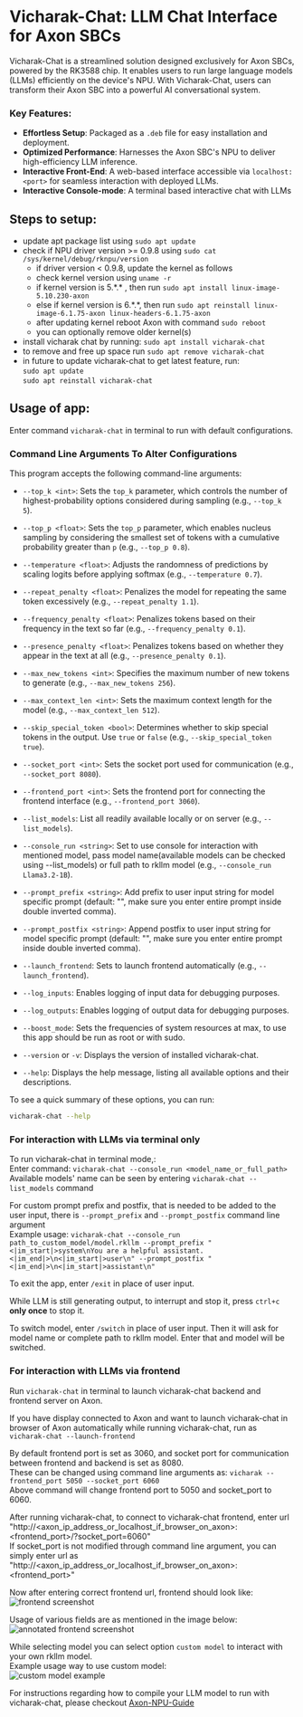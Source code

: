 # Vicharak-Chat: LLM Chat Interface for Axon SBCs

Vicharak-Chat is a streamlined solution designed exclusively for Axon SBCs, powered by the RK3588 chip. It enables users to run large language models (LLMs) efficiently on the device's NPU. With Vicharak-Chat, users can transform their Axon SBC into a powerful AI conversational system.

### Key Features:

- **Effortless Setup**: Packaged as a `.deb` file for easy installation and deployment.
- **Optimized Performance**: Harnesses the Axon SBC's NPU to deliver high-efficiency LLM inference.
- **Interactive Front-End**: A web-based interface accessible via `localhost:<port>` for seamless interaction with deployed LLMs.
- **Interactive Console-mode**: A terminal based interactive chat with LLMs

## Steps to setup:

- update apt package list using `sudo apt update`
- check if NPU driver version >= 0.9.8 using `sudo cat /sys/kernel/debug/rknpu/version`
  - if driver version < 0.9.8, update the kernel as follows
  - check kernel version using `uname -r`
  - if kernel version is 5.\*.\* , then run `sudo apt install linux-image-5.10.230-axon`
  - else if kernel version is 6.\*.\*, then run `sudo apt reinstall linux-image-6.1.75-axon linux-headers-6.1.75-axon`
  - after updating kernel reboot Axon with command `sudo reboot`
  - you can optionally remove older kernel(s)
- install vicharak chat by running: `sudo apt install vicharak-chat`
- to remove and free up space run `sudo apt remove vicharak-chat`
- in future to update vicharak-chat to get latest feature, run:  
    `sudo apt update`  
    `sudo apt reinstall vicharak-chat`


## Usage of app:  

Enter command `vicharak-chat` in terminal to run with default configurations.

### Command Line Arguments To Alter Configurations

This program accepts the following command-line arguments:

- `--top_k <int>`: Sets the `top_k` parameter, which controls the number of highest-probability options considered during sampling (e.g., `--top_k 5`).

- `--top_p <float>`: Sets the `top_p` parameter, which enables nucleus sampling by considering the smallest set of tokens with a cumulative probability greater than `p` (e.g., `--top_p 0.8`).

- `--temperature <float>`: Adjusts the randomness of predictions by scaling logits before applying softmax (e.g., `--temperature 0.7`).

- `--repeat_penalty <float>`: Penalizes the model for repeating the same token excessively (e.g., `--repeat_penalty 1.1`).

- `--frequency_penalty <float>`: Penalizes tokens based on their frequency in the text so far (e.g., `--frequency_penalty 0.1`).

- `--presence_penalty <float>`: Penalizes tokens based on whether they appear in the text at all (e.g., `--presence_penalty 0.1`).

- `--max_new_tokens <int>`: Specifies the maximum number of new tokens to generate (e.g., `--max_new_tokens 256`).

- `--max_context_len <int>`: Sets the maximum context length for the model (e.g., `--max_context_len 512`).

- `--skip_special_token <bool>`: Determines whether to skip special tokens in the output. Use `true` or `false` (e.g., `--skip_special_token true`).

- `--socket_port <int>`: Sets the socket port used for communication (e.g., `--socket_port 8080`).

- `--frontend_port <int>`: Sets the frontend port for connecting the frontend interface (e.g., `--frontend_port 3060`).

- `--list_models`: List all readily available locally or on server (e.g., `--list_models`).

- `--console_run <string>`: Set to use console for interaction with mentioned model, pass model name(available models can be checked using --list_models) or full path to rkllm model  (e.g., `--console_run Llama3.2-1B`).

- `--prompt_prefix <string>`: Add prefix to user input string for model specific prompt (default: \"\", make sure you enter entire prompt inside double inverted comma).

- `--prompt_postfix <string>`: Append postfix to user input string for model specific prompt (default: \"\", make sure you enter entire prompt inside double inverted comma).
                    
- `--launch_frontend`: Sets to launch frontend automatically (e.g., `--launch_frontend`).

- `--log_inputs`: Enables logging of input data for debugging purposes.

- `--log_outputs`: Enables logging of output data for debugging purposes.

- `--boost_mode`: Sets the frequencies of system resources at max, to use this app should be run as root or with sudo.

- `--version` or `-v`: Displays the version of installed vicharak-chat.

- `--help`: Displays the help message, listing all available options and their descriptions.

To see a quick summary of these options, you can run:

```bash
vicharak-chat --help
```

### For interaction with LLMs via terminal only

To run vicharak-chat in terminal mode,:  
Enter command: `vicharak-chat --console_run <model_name_or_full_path>`   
Available models' name can be seen by entering `vicharak-chat --list_models` command  

For custom prompt prefix and postfix, that is needed to be added to the user input, there is `--prompt_prefix` and `--prompt_postfix` command line argument  
Example usage: `vicharak-chat --console_run path_to_custom_model/model.rkllm --prompt_prefix "<|im_start|>system\nYou are a helpful assistant.<|im_end|>\n<|im_start|>user\n" --prompt_postfix "<|im_end|>\n<|im_start|>assistant\n"`  

To exit the app, enter `/exit` in place of user input.

While LLM is still generating output, to interrupt and stop it, press `ctrl+c` **only once** to stop it.

To switch model, enter `/switch` in place of user input. Then it will ask for model name or complete path to rkllm model. Enter that and model will be switched.


### For interaction with LLMs via frontend

Run `vicharak-chat` in terminal to launch vicharak-chat backend and frontend server on Axon.

If you have display connected to Axon and want to launch vicharak-chat in browser of Axon automatically while running vicharak-chat, run as `vicharak-chat --launch-frontend`

By default frontend port is set as 3060, and socket port for communication between frontend and backend is set as 8080.  
These can be changed using command line arguments as: `vicharak --frontend_port 5050 --socket_port 6060`  
Above command will change frontend port to 5050 and socket_port to 6060.  

After running vicharak-chat, to connect to vicharak-chat frontend, enter url "http://<axon_ip_address_or_localhost_if_browser_on_axon>:<frontend_port>/?socket_port=6060"  
If socket_port is not modified through command line argument, you can simply enter url as "http://<axon_ip_address_or_localhost_if_browser_on_axon>:<frontend_port>"

Now after entering correct frontend url, frontend should look like:  
![frontend screenshot](assets/images/vicharak_chat_frontend_screenshot.png)

Usage of various fields are as mentioned in the image below:  
![annotated frontend screenshot](assets/images/annotated_vicharak_chat_screenshot.png)

While selecting model you can select option `custom model` to interact with your own rkllm model.  
Example usage way to use custom model:  
![custom model example](assets/images/custom_model_example.png)


For instructions regarding how to compile your LLM model to run with vicharak-chat, please checkout [Axon-NPU-Guide](https://github.com/vicharak-in/Axon-NPU-Guide?tab=readme-ov-file#how-to-convert-llm-models-from-huggingface-or-gguf-file-to-rkllm-format-and-run-on-axon)
